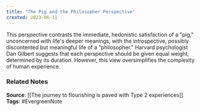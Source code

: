 ```yaml
---
title: "The Pig and the Philosopher Perspective"
created: 2023-06-11
---
```


This perspective contrasts the immediate, hedonistic satisfaction of a "pig," unconcerned with life's deeper meanings, with the introspective, possibly discontented but meaningful life of a "philosopher." Harvard psychologist Dan Gilbert suggests that each perspective should be given equal weight, determined by its duration. However, this view oversimplifies the complexity of human experience.

### Related Notes
**Source**: [[The journey to flourishing is paved with Type 2 experiences]]
**Tags**: #EvergreenNote
